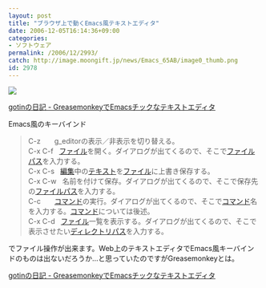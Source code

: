 ```yaml
---
layout: post
title: "ブラウザ上で動くEmacs風テキストエディタ"
date: 2006-12-05T16:14:36+09:00
categories:
- ソフトウェア
permalink: /2006/12/2993/
catch: http://image.moongift.jp/news/Emacs_65AB/image0_thumb.png
id: 2978
---
```

[![](http://image.moongift.jp/news/Emacs_65AB/image0_thumb.png)](http://image.moongift.jp/news/Emacs_65AB/image02.png)

 

[gotinの日記 - GreasemonkeyでEmacsチックなテキストエディタ](http://d.hatena.ne.jp/gotin/20061203)

 

Emacs風のキーバインド

 

> C-z&nbsp;&nbsp;&nbsp;&nbsp;&nbsp;&nbsp; g\_editorの表示／非表示を切り替える。  
> C-x C-f&nbsp;&nbsp; [ファイル](http://d.hatena.ne.jp/keyword/%a5%d5%a5%a1%a5%a4%a5%eb)を開く。ダイアログが出てくるので、そこで[ファイル](http://d.hatena.ne.jp/keyword/%a5%d5%a5%a1%a5%a4%a5%eb)[パス](http://d.hatena.ne.jp/keyword/%a5%d1%a5%b9)を入力する。  
> C-x C-s&nbsp;&nbsp; [編集](http://d.hatena.ne.jp/keyword/%ca%d4%bd%b8)中の[テキスト](http://d.hatena.ne.jp/keyword/%a5%c6%a5%ad%a5%b9%a5%c8)を[ファイル](http://d.hatena.ne.jp/keyword/%a5%d5%a5%a1%a5%a4%a5%eb)に上書き保存する。  
> C-x C-w&nbsp;&nbsp; 名前を付けて保存。ダイアログが出てくるので、そこで保存先の[ファイル](http://d.hatena.ne.jp/keyword/%a5%d5%a5%a1%a5%a4%a5%eb)[パス](http://d.hatena.ne.jp/keyword/%a5%d1%a5%b9)を入力する。  
> C-c&nbsp;&nbsp;&nbsp;&nbsp;&nbsp;&nbsp; [コマンド](http://d.hatena.ne.jp/keyword/%a5%b3%a5%de%a5%f3%a5%c9)の実行。ダイアログが出てくるので、そこで[コマンド](http://d.hatena.ne.jp/keyword/%a5%b3%a5%de%a5%f3%a5%c9)名を入力する。[コマンド](http://d.hatena.ne.jp/keyword/%a5%b3%a5%de%a5%f3%a5%c9)については後述。  
> C-x C-d&nbsp;&nbsp; [ファイル](http://d.hatena.ne.jp/keyword/%a5%d5%a5%a1%a5%a4%a5%eb)一覧を表示する。ダイアログが出てくるので、そこで表示させたい[ディレクトリ](http://d.hatena.ne.jp/keyword/%a5%c7%a5%a3%a5%ec%a5%af%a5%c8%a5%ea)[パス](http://d.hatena.ne.jp/keyword/%a5%d1%a5%b9)を入力する。

 

でファイル操作が出来ます。Web上のテキストエディタでEmacs風キーバインドのものは出ないだろうか…と思っていたのですがGreasemonkeyとは。

 

[gotinの日記 - GreasemonkeyでEmacsチックなテキストエディタ](http://d.hatena.ne.jp/gotin/20061203)

